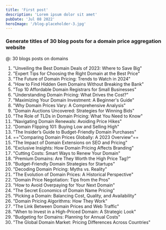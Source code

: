 ```yaml
---
title: 'First post'
description: 'Lorem ipsum dolor sit amet'
pubDate: 'Jul 08 2022'
heroImage: '/blog-placeholder-3.jpg'
---
```


### Generate titles of 30 blog posts for a domain price aggregation website

\@: 30 blogs posts on domains

1. "Unveiling the Best Domain Deals of 2023: Where to Save Big"
2. "Expert Tips for Choosing the Right Domain at the Best Price"
3. "The Future of Domain Pricing: Trends to Watch in 2024"
4. "How to Find Hidden Gem Domains Without Breaking the Bank"
5. "Top 10 Affordable Domain Registrars for Small Businesses"
6. "Understanding Domain Pricing: What Drives the Cost?"
7. "Maximizing Your Domain Investment: A Beginner's Guide"
8. "Why Domain Prices Vary: A Comprehensive Analysis"
9. "Domain Auctions Uncovered: Strategies for Winning Bids"
10. "The Role of TLDs in Domain Pricing: What You Need to Know"
11. "Navigating Domain Renewals: Avoiding Price Hikes"
12. "Domain Flipping 101: Buying Low and Selling High"
13. "The Insider’s Guide to Budget-Friendly Domain Purchases"
14. =="Comparing Domain Prices Globally: A 2023 Overview"==
15. "The Impact of Domain Extensions on SEO and Pricing"
16. "Exclusive Insights: How Domain Pricing Affects Branding"
17. "Cutting Costs: Smart Ways to Renew Your Domain"
18. "Premium Domains: Are They Worth the High Price Tag?"
19. "Budget-Friendly Domain Strategies for Startups"
20. "Decoding Domain Pricing: Myths vs. Reality"
21. "The Evolution of Domain Prices: A Historical Perspective"
22. "Domain Price Negotiation: Tips from the Pros"
23. "How to Avoid Overpaying for Your Next Domain"
24. "The Secret Economics of Domain Name Pricing"
25. "Picking a Domain: Balancing Cost, Quality, and Availability"
26. "Domain Pricing Algorithms: How They Work"
27. "The Link Between Domain Prices and Web Traffic"
28. "When to Invest in a High-Priced Domain: A Strategic Look"
29. "Budgeting for Domains: Planning for Annual Costs"
30. "The Global Domain Market: Pricing Differences Across Countries"
